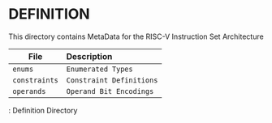 # DEFINITION

This directory contains MetaData for the RISC-V Instruction Set Architecture

| File                           | Description                             |
|--------------------------------|:----------------------------------------|
| `enums`                        | `Enumerated Types`                      |
| `constraints`                  | `Constraint Definitions`                |
| `operands`                     | `Operand Bit Encodings`                 |
: Definition Directory
